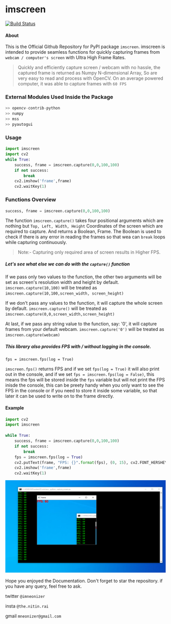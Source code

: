 # imscreen
[![Build Status](https://travis-ci.org/joemccann/dillinger.svg?branch=master)](https://travis-ci.org/joemccann/dillinger)

#### About
This is the Official Github Repository for PyPI package `imscreen`.
imscreen is intended to provide seamless functions for quickly capturing frames from `webcam / computer's screen` with Ultra High Frame Rates.

> Quickly and efficiently capture screen / webcam with no hassle, the captured frame is returned as Numpy N-dimensional Array, So are very easy to read and process with OpenCV. On an average powered computer, it was able to capture frames with `60 FPS`

### External Modules Used Inside the Package
```python
>> opencv-contrib-python
>> numpy
>> mss
>> pyautogui
```
### Usage
```python
import imscreen
import cv2
while True:
    success, frame = imscreen.capture(0,0,100,100)
    if not success:
        break
    cv2.imshow('frame',frame)
    cv2.waitKey(1)
```

### Functions Overview
```python
success, frame = imscreen.capture(0,0,100,100)
```
The function `imscreen.capture()` takes four positional arguments which are nothing but `Top, Left, Width, Height` Coordinates of the screen which are required to capture. And returns a Boolean, Frame. The Boolean is used to check if there is any error in reading the frames so that wea can `break` loops while capturing continuously.
>Note:- Capturing only required area of screen results in Higher FPS.

##### Let's see what else we can do with the `capture()` function
If we pass only two values to the function, the other two arguments will be set as screen's resolution width and height by default.
`imscreen.capture(10,100)` will be treated as `imscreen.capture(10,100,screen_width, screen_height)`

If we don't pass any values to the function, it will capture the whole screen by default.
`imscreen.capture()` will be treated as `imscreen.capture(0,0,screen_width,screen_height)`

At last, if we pass any string value to the function, say: '0', it will capture frames from your default webcam.
`imscreen.capture('0')` will be treated as `imscreen.capture(webcam)`

##### This library also provides FPS with / without logging in the console.
```
fps = imscreen.fps(log = True)
```

`imscreen.fps()` returns FPS and if we set `fps(log = True)` it will also print out in the console, and if we set `fps = imscreen.fps(log = False)`, this means the fps will be stored inside the `fps` variable but will not print the FPS inisde the console, this can be preety handy when you only want to see the FPS in the console or if you need to store it inside some variable, so that later it can be used to write on to the frame directly.

#### Example
```python
import cv2
import imscreen

while True:
    success, frame = imscreen.capture(0,0,100,100)
    if not success:
        break
    fps = imscreen.fps(log = True)
    cv2.putText(frame, "FPS: {}".format(fps), (0, 15), cv2.FONT_HERSHEY_SIMPLEX, 0.6, (0, 0, 255), 2)
    cv2.imshow('frame',frame)
    cv2.waitKey(1)
```

![Example](example/screen_shot.png)

Hope you enjoyed the Documentation. Don't forget to star the repository.
if you have any query, feel free to ask.

twitter `@imneonizer`

insta `@the.nitin.rai`

gmail `mneonizer@gmail.com`
